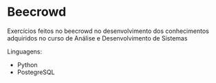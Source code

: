 # Beecrowd
Exercícios feitos no beecrowd no desenvolvimento dos conhecimentos adquiridos no curso de Análise e Desenvolvimento de Sistemas

Linguagens:
* Python
* PostegreSQL
